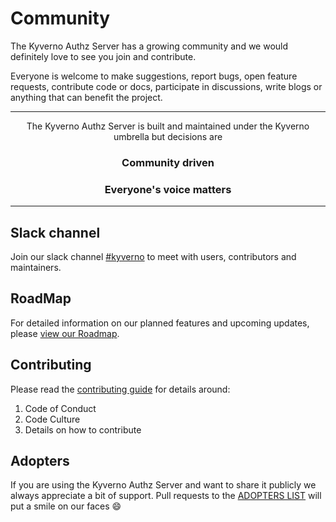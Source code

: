 # Community

The Kyverno Authz Server has a growing community and we would definitely love to see you join and contribute.

Everyone is welcome to make suggestions, report bugs, open feature requests, contribute code or docs, participate in discussions, write blogs or anything that can benefit the project.

---

<center>
The Kyverno Authz Server is built and maintained under the Kyverno umbrella but decisions are
<h3><b>Community driven</b></h3>
<h3><b>Everyone's voice matters</b></h3>
</center>

---

## Slack channel

Join our slack channel [#kyverno](https://kubernetes.slack.com/archives/CLGR9BJU9) to meet with users, contributors and maintainers.

## RoadMap

For detailed information on our planned features and upcoming updates, please [view our Roadmap](https://github.com/kyverno/kyverno-envoy-plugin/blob/main/ROADMAP.md).

## Contributing

Please read the [contributing guide](https://github.com/kyverno/kyverno/blob/main/CONTRIBUTING.md) for details around:

1. Code of Conduct
1. Code Culture
1. Details on how to contribute

## Adopters

If you are using the Kyverno Authz Server and want to share it publicly we always appreciate a bit of support. Pull requests to the [ADOPTERS LIST](https://github.com/kyverno/kyverno-envoy-plugin/blob/main/ADOPTERS.md) will put a smile on our faces :smile:
